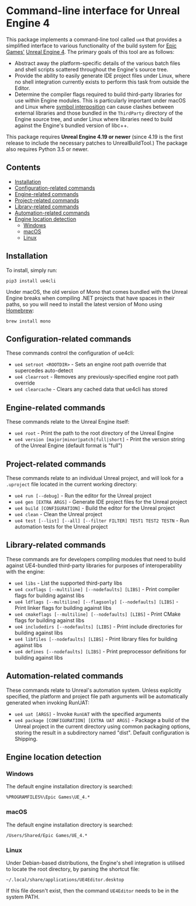 Command-line interface for Unreal Engine 4
==========================================

This package implements a command-line tool called `ue4` that provides a simplified interface to various functionality of the build system for [Epic Games'](https://www.epicgames.com/) [Unreal Engine 4](https://www.unrealengine.com/). The primary goals of this tool are as follows:

- Abstract away the platform-specific details of the various batch files and shell scripts scattered throughout the Engine's source tree.
- Provide the ability to easily generate IDE project files under Linux, where no shell integration currently exists to perform this task from outside the Editor.
- Determine the compiler flags required to build third-party libraries for use within Engine modules. This is particularly important under macOS and Linux where [symbol interposition](https://developer.apple.com/library/content/documentation/DeveloperTools/Conceptual/DynamicLibraries/100-Articles/DynamicLibraryUsageGuidelines.html#//apple_ref/doc/uid/TP40001928-SW9) can cause clashes between external libraries and those bundled in the `ThirdParty` directory of the Engine source tree, and under Linux where libraries need to build against the Engine's bundled version of libc++.

This package requires **Unreal Engine 4.19 or newer** (since 4.19 is the first release to include the necessary patches to UnrealBuildTool.) The package also requires Python 3.5 or newer.


Contents
--------

- [Installation](#installation)
- [Configuration-related commands](#configuration-related-commands)
- [Engine-related commands](#engine-related-commands)
- [Project-related commands](#project-related-commands)
- [Library-related commands](#library-related-commands)
- [Automation-related commands](#automation-related-commands)
- [Engine location detection](#engine-location-detection)
	- [Windows](#windows)
	- [macOS](#macos)
	- [Linux](#linux)


Installation
------------

To install, simply run:

```
pip3 install ue4cli
```

Under macOS, the old version of Mono that comes bundled with the Unreal Engine breaks when compiling .NET projects that have spaces in their paths, so you will need to install the latest version of Mono using [Homebrew](https://brew.sh/):

```
brew install mono
```


Configuration-related commands
------------------------------

These commands control the configuration of ue4cli:

- `ue4 setroot <ROOTDIR>` - Sets an engine root path override that supercedes auto-detect
- `ue4 clearroot` - Removes any previously-specified engine root path override
- `ue4 clearcache` - Clears any cached data that ue4cli has stored


Engine-related commands
-----------------------

These commands relate to the Unreal Engine itself:

- `ue4 root` - Print the path to the root directory of the Unreal Engine
- `ue4 version [major|minor|patch|full|short]` - Print the version string of the Unreal Engine (default format is "full")


Project-related commands
------------------------

These commands relate to an individual Unreal project, and will look for a `.uproject` file located in the current working directory:

- `ue4 run [--debug]` - Run the editor for the Unreal project
- `ue4 gen [EXTRA ARGS]` - Generate IDE project files for the Unreal project
- `ue4 build [CONFIGURATION]` - Build the editor for the Unreal project
- `ue4 clean` - Clean the Unreal project
- `ue4 test [--list] [--all] [--filter FILTER] TEST1 TEST2 TESTN` - Run automation tests for the Unreal project


Library-related commands
------------------------

These commands are for developers compiling modules that need to build against UE4-bundled third-party libraries for purposes of interoperability with the engine:

- `ue4 libs` - List the supported third-party libs
- `ue4 cxxflags [--multiline] [--nodefaults] [LIBS]` - Print compiler flags for building against libs
- `ue4 ldflags [--multiline] [--flagsonly] [--nodefaults] [LIBS]` - Print linker flags for building against libs
- `ue4 cmakeflags [--multiline] [--nodefaults] [LIBS]` - Print CMake flags for building against libs
- `ue4 includedirs [--nodefaults] [LIBS]` - Print include directories for building against libs
- `ue4 libfiles [--nodefaults] [LIBS]` - Print library files for building against libs
- `ue4 defines [--nodefaults] [LIBS]` - Print preprocessor definitions for building against libs

Automation-related commands
---------------------------

These commands relate to Unreal's automation system. Unless explicitly specified, the platform and project file path arguments will be automatically generated when invoking RunUAT:

- `ue4 uat [ARGS]` - Invoke `RunUAT` with the specified arguments
- `ue4 package [CONFIGURATION] [EXTRA UAT ARGS]` - Package a build of the Unreal project in the current directory using common packaging options, storing the result in a subdirectory named "dist". Default configuration is Shipping.


Engine location detection
-------------------------

### Windows

The default engine installation directory is searched:

```
%PROGRAMFILES%\Epic Games\UE_4.*
```

### macOS

The default engine installation directory is searched:

```
/Users/Shared/Epic Games/UE_4.*
```

### Linux

Under Debian-based distributions, the Engine's shell integration is utilised to locate the root directory, by parsing the shortcut file:

```
~/.local/share/applications/UE4Editor.desktop
```

If this file doesn't exist, then the command `UE4Editor` needs to be in the system PATH.
